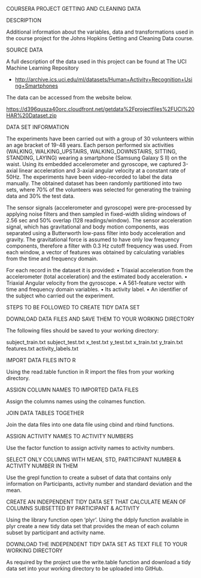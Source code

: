 
COURSERA PROJECT GETTING AND CLEANING DATA


DESCRIPTION

Additional information about the variables, data and transformations used in the course project for the Johns Hopkins Getting and Cleaning Data course.

SOURCE DATA

A full description of the data used in this project can be found at The UCI Machine Learning Repository
- http://archive.ics.uci.edu/ml/datasets/Human+Activity+Recognition+Using+Smartphones 

The data can be accessed from the website below.

https://d396qusza40orc.cloudfront.net/getdata%2Fprojectfiles%2FUCI%20HAR%20Dataset.zip 

DATA SET INFORMATION

The experiments have been carried out with a group of 30 volunteers within an age bracket of 19-48 years. Each person performed six activities (WALKING, WALKING_UPSTAIRS, WALKING_DOWNSTAIRS, SITTING, STANDING, LAYING) wearing a smartphone (Samsung Galaxy S II) on the waist. Using its embedded accelerometer and gyroscope, we captured 3-axial linear acceleration and 3-axial angular velocity at a constant rate of 50Hz. The experiments have been video-recorded to label the data manually. The obtained dataset has been randomly partitioned into two sets, where 70% of the volunteers was selected for generating the training data and 30% the test data.

The sensor signals (accelerometer and gyroscope) were pre-processed by applying noise filters and then sampled in fixed-width sliding windows of 2.56 sec and 50% overlap (128 readings/window). The sensor acceleration signal, which has gravitational and body motion components, was separated using a Butterworth low-pass filter into body acceleration and gravity. The gravitational force is assumed to have only low frequency components, therefore a filter with 0.3 Hz cutoff frequency was used. From each window, a vector of features was obtained by calculating variables from the time and frequency domain.


For each record in the dataset it is provided:
	•	Triaxial acceleration from the accelerometer (total acceleration) and the estimated body acceleration.
	•	Triaxial Angular velocity from the gyroscope.
	•	A 561-feature vector with time and frequency domain variables.
	•	Its activity label.
	•	An identifier of the subject who carried out the experiment.

STEPS TO BE FOLLOWED TO CREATE TIDY DATA SET

DOWNLOAD DATA FILES AND SAVE THEM TO YOUR WORKING DIRECTORY 



The following files should be saved to your working directory:

subject_train.txt
subject_test.txt
x_test.txt
y_test.txt 
x_train.txt
y_train.txt
features.txt
activity_labels.txt

IMPORT DATA FILES INTO R

Using the read.table function in R import the files from your working directory.

ASSIGN COLUMN NAMES TO IMPORTED DATA FILES 


Assign the columns names using the colnames function. 

JOIN DATA TABLES TOGETHER

Join the data files into one data file using cbind and rbind functions.

ASSIGN ACTIVITY NAMES TO ACTIVITY NUMBERS

Use the factor function to assign activity names to activity numbers. 

SELECT ONLY COLUMNS WITH MEAN, STD, PARTICIPANT NUMBER & ACTIVITY NUMBER IN THEM

Use the grepl function to create a subset of data that contains only information on Participants, activity number and standard deviation and the mean.

CREATE AN INDEPENDENT TIDY DATA SET THAT CALCULATE MEAN OF COLUMNS SUBSETTED BY PARTICIPANT & ACTIVITY

Using the library function open ‘plyr’.  Using the ddply function available in plyr create a new tidy data set that provides the mean of each column subset by participant and activity name.

DOWNLOAD THE INDEPENDENT TIDY DATA SET AS TEXT FILE TO YOUR WORKING DIRECTORY

As required by the project use the write.table function and download a tidy data set into your working directory to be uploaded into GitHub.
